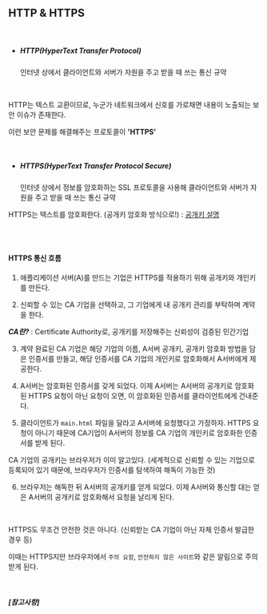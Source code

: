 ## HTTP & HTTPS

<br>

- ##### HTTP(HyperText Transfer Protocol)

  인터넷 상에서 클라이언트와 서버가 자원을 주고 받을 때 쓰는 통신 규약

<br>

HTTP는 텍스트 교환이므로, 누군가 네트워크에서 신호를 가로채면 내용이 노출되는 보안 이슈가 존재한다.

이런 보안 문제를 해결해주는 프로토콜이 **'HTTPS'**

<br>

- ##### HTTPS(HyperText Transfer Protocol Secure)

  인터넷 상에서 정보를 암호화하는 SSL 프로토콜을 사용해 클라이언트와 서버가 자원을 주고 받을 때 쓰는 통신 규약

HTTPS는 텍스트를 암호화한다. (공개키 암호화 방식으로!) : [공개키 설명](https://github.com/kim6394/tech-interview-for-developer/blob/master/Computer%20Science/Network/%EB%8C%80%EC%B9%AD%ED%82%A4%20%26%20%EA%B3%B5%EA%B0%9C%ED%82%A4.md)

<br>

<br>

#### HTTPS 통신 흐름

1) 애플리케이션 서버(A)를 만드는 기업은 HTTPS를 적용하기 위해 공개키와 개인키를 만든다.

2) 신뢰할 수 있는 CA 기업을 선택하고, 그 기업에게 내 공개키 관리를 부탁하며 계약을 한다.

***CA란?*** : Certificate Authority로, 공개키를 저장해주는 신뢰성이 검증된 민간기업

3) 계약 완료된 CA 기업은 해당 기업의 이름, A서버 공개키, 공개키 암호화 방법을 담은 인증서를 만들고, 해당 인증서를 CA 기업의 개인키로 암호화해서 A서버에게 제공한다.

4) A서버는 암호화된 인증서를 갖게 되었다. 이제 A서버는 A서버의 공개키로 암호화된 HTTPS 요청이 아닌 요청이 오면, 이 암호화된 인증서를 클라이언트에게 건내준다.

5) 클라이언트가 `main.html` 파일을 달라고 A서버에 요청했다고 가정하자. HTTPS 요청이 아니기 때문에 CA기업이 A서버의 정보를 CA 기업의 개인키로 암호화한 인증서를 받게 된다.

CA 기업의 공개키는 브라우저가 이미 알고있다. (세계적으로 신뢰할 수 있는 기업으로 등록되어 있기 때문에, 브라우저가 인증서를 탐색하여 해독이 가능한 것)

6) 브라우저는 해독한 뒤 A서버의 공개키를 얻게 되었다. 이제 A서버와 통신할 대는 얻은 A서버의 공개키로 암호화해서 요청을 날리게 된다.

<br>

HTTPS도 무조건 안전한 것은 아니다. (신뢰받는 CA 기업이 아닌 자체 인증서 발급한 경우 등)

이때는 HTTPS지만 브라우저에서 `주의 요함`, `안전하지 않은 사이트`와 같은 알림으로 주의 받게 된다.

<br>

##### [참고사항]
